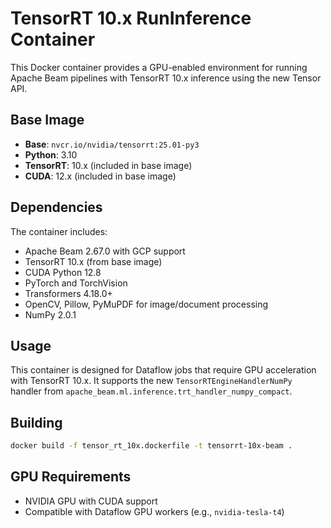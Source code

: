 # TensorRT 10.x RunInference Container

This Docker container provides a GPU-enabled environment for running Apache Beam
pipelines with TensorRT 10.x inference using the new Tensor API.

## Base Image

- **Base**: `nvcr.io/nvidia/tensorrt:25.01-py3`
- **Python**: 3.10
- **TensorRT**: 10.x (included in base image)
- **CUDA**: 12.x (included in base image)

## Dependencies

The container includes:
- Apache Beam 2.67.0 with GCP support
- TensorRT 10.x (from base image)
- CUDA Python 12.8
- PyTorch and TorchVision
- Transformers 4.18.0+
- OpenCV, Pillow, PyMuPDF for image/document processing
- NumPy 2.0.1

## Usage

This container is designed for Dataflow jobs that require GPU acceleration with
TensorRT 10.x. It supports the new `TensorRTEngineHandlerNumPy` handler from
`apache_beam.ml.inference.trt_handler_numpy_compact`.

## Building

```bash
docker build -f tensor_rt_10x.dockerfile -t tensorrt-10x-beam .
```

## GPU Requirements

- NVIDIA GPU with CUDA support
- Compatible with Dataflow GPU workers (e.g., `nvidia-tesla-t4`)
